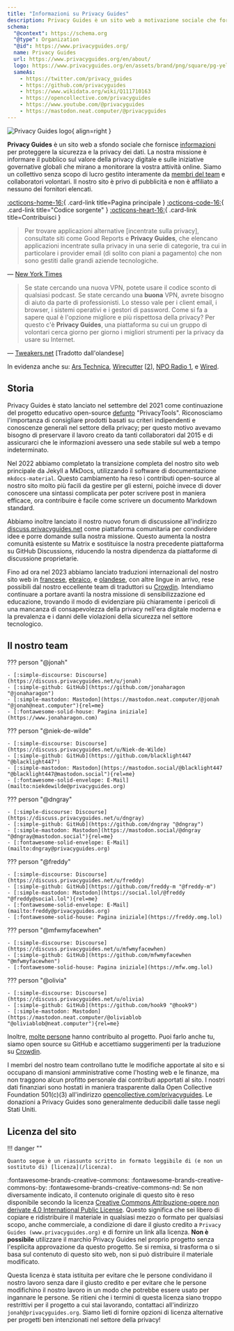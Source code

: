 ```yaml
---
title: "Informazioni su Privacy Guides"
description: Privacy Guides è un sito web a motivazione sociale che fornisce informazioni per proteggere la sicurezza e la privacy dei dati.
schema:
  "@context": https://schema.org
  "@type": Organization
  "@id": https://www.privacyguides.org/
  name: Privacy Guides
  url: https://www.privacyguides.org/en/about/
  logo: https://www.privacyguides.org/en/assets/brand/png/square/pg-yellow.png
  sameAs:
    - https://twitter.com/privacy_guides
    - https://github.com/privacyguides
    - https://www.wikidata.org/wiki/Q111710163
    - https://opencollective.com/privacyguides
    - https://www.youtube.com/@privacyguides
    - https://mastodon.neat.computer/@privacyguides
---
```


![Privacy Guides logo](../assets/brand/png/square/pg-yellow.png){ align=right }

**Privacy Guides** è un sito web a sfondo sociale che fornisce [informazioni](/kb) per proteggere la sicurezza e la privacy dei dati. La nostra missione è informare il pubblico sul valore della privacy digitale e sulle iniziative governative globali che mirano a monitorare la vostra attività online. Siamo un collettivo senza scopo di lucro gestito interamente da [membri del team](https://discuss.privacyguides.net/g/team) e collaboratori volontari. Il nostro sito è privo di pubblicità e non è affiliato a nessuno dei fornitori elencati.

[:octicons-home-16:](https://www.privacyguides.org/){ .card-link title=Pagina principale }
[:octicons-code-16:](https://github.com/privacyguides/privacyguides.org){ .card-link title="Codice sorgente" }
[:octicons-heart-16:](donate.md){ .card-link title=Contribuisci }

> Per trovare applicazioni alternative [incentrate sulla privacy], consultate siti come Good Reports e **Privacy Guides**, che elencano applicazioni incentrate sulla privacy in una serie di categorie, tra cui in particolare i provider email (di solito con piani a pagamento) che non sono gestiti dalle grandi aziende tecnologiche.

— [New York Times](https://www.nytimes.com/wirecutter/guides/online-security-social-media-privacy/)

> Se state cercando una nuova VPN, potete usare il codice sconto di qualsiasi podcast. Se state cercando una **buona** VPN, avrete bisogno di aiuto da parte di professionisti. Lo stesso vale per i client email, i browser, i sistemi operativi e i gestori di password. Come si fa a sapere qual è l'opzione migliore e più rispettosa della privacy? Per questo c'è **Privacy Guides**, una piattaforma su cui un gruppo di volontari cerca giorno per giorno i migliori strumenti per la privacy da usare su Internet.

— [Tweakers.net](https://tweakers.net/reviews/10568/op-zoek-naar-privacyvriendelijke-tools-niek-de-wilde-van-privacy-guides.html) [Tradotto dall'olandese]

In evidenza anche su: [Ars Technica](https://arstechnica.com/gadgets/2022/02/is-firefox-ok/), [Wirecutter](https://www.nytimes.com/wirecutter/guides/practical-guide-to-securing-windows-pc/) [[2](https://www.nytimes.com/wirecutter/guides/practical-guide-to-securing-your-mac/)], [NPO Radio 1](https://www.nporadio1.nl/nieuws/binnenland/8eaff3a2-8b29-4f63-9b74-36d2b28b1fe1/ooit-online-eens-wat-doms-geplaatst-ga-jezelf-eens-googlen-en-kijk-dan-wat-je-tegenkomt), e [Wired](https://www.wired.com/story/firefox-mozilla-2022/).

## Storia

Privacy Guides è stato lanciato nel settembre del 2021 come continuazione del progetto educativo open-source [defunto](privacytools.md) "PrivacyTools". Riconosciamo l'importanza di consigliare prodotti basati su criteri indipendenti e conoscenze generali nel settore della privacy; per questo motivo avevamo bisogno di preservare il lavoro creato da tanti collaboratori dal 2015 e di assicurarci che le informazioni avessero una sede stabile sul web a tempo indeterminato.

Nel 2022 abbiamo completato la transizione completa del nostro sito web principale da Jekyll a MkDocs, utilizzando il software di documentazione `mkdocs-material`. Questo cambiamento ha reso i contributi open-source al nostro sito molto più facili da gestire per gli esterni, poichè invece di dover conoscere una sintassi complicata per poter scrivere post in maniera efficace, ora contribuire è facile come scrivere un documento Markdown standard.

Abbiamo inoltre lanciato il nostro nuovo forum di discussione all'indirizzo [discuss.privacyguides.net](https://discuss.privacyguides.net/) come piattaforma comunitaria per condividere idee e porre domande sulla nostra missione. Questo aumenta la nostra comunità esistente su Matrix e sostituisce la nostra precedente piattaforma su GitHub Discussions, riducendo la nostra dipendenza da piattaforme di discussione proprietarie.

Fino ad ora nel 2023 abbiamo lanciato traduzioni internazionali del nostro sito web in [francese](/fr/), [ebraico](/he/), e [olandese](/nl/), con altre lingue in arrivo, rese possibili dal nostro eccellente team di traduttori su [Crowdin](https://crowdin.com/project/privacyguides). Intendiamo continuare a portare avanti la nostra missione di sensibilizzazione ed educazione, trovando il modo di evidenziare più chiaramente i pericoli di una mancanza di consapevolezza della privacy nell'era digitale moderna e la prevalenza e i danni delle violazioni della sicurezza nel settore tecnologico.

## Il nostro team

??? person "@jonah"

    - [:simple-discourse: Discourse](https://discuss.privacyguides.net/u/jonah)
    - [:simple-github: GitHub](https://github.com/jonaharagon "@jonaharagon")
    - [:simple-mastodon: Mastodon](https://mastodon.neat.computer/@jonah "@jonah@neat.computer"){rel=me}
    - [:fontawesome-solid-house: Pagina iniziale](https://www.jonaharagon.com)

??? person "@niek-de-wilde"

    - [:simple-discourse: Discourse](https://discuss.privacyguides.net/u/Niek-de-Wilde)
    - [:simple-github: GitHub](https://github.com/blacklight447 "@blacklight447")
    - [:simple-mastodon: Mastodon](https://mastodon.social/@blacklight447 "@blacklight447@mastodon.social"){rel=me}
    - [:fontawesome-solid-envelope: E-Mail](mailto:niekdewilde@privacyguides.org)

??? person "@dngray"

    - [:simple-discourse: Discourse](https://discuss.privacyguides.net/u/dngray)
    - [:simple-github: GitHub](https://github.com/dngray "@dngray")
    - [:simple-mastodon: Mastodon](https://mastodon.social/@dngray "@dngray@mastodon.social"){rel=me}
    - [:fontawesome-solid-envelope: E-Mail](mailto:dngray@privacyguides.org)

??? person "@freddy"

    - [:simple-discourse: Discourse](https://discuss.privacyguides.net/u/freddy)
    - [:simple-github: GitHub](https://github.com/freddy-m "@freddy-m")
    - [:simple-mastodon: Mastodon](https://social.lol/@freddy "@freddy@social.lol"){rel=me}
    - [:fontawesome-solid-envelope: E-Mail](mailto:freddy@privacyguides.org)
    - [:fontawesome-solid-house: Pagina iniziale](https://freddy.omg.lol)

??? person "@mfwmyfacewhen"

    - [:simple-discourse: Discourse](https://discuss.privacyguides.net/u/mfwmyfacewhen)
    - [:simple-github: GitHub](https://github.com/mfwmyfacewhen "@mfwmyfacewhen")
    - [:fontawesome-solid-house: Pagina iniziale](https://mfw.omg.lol)

??? person "@olivia"

    - [:simple-discourse: Discourse](https://discuss.privacyguides.net/u/olivia)
    - [:simple-github: GitHub](https://github.com/hook9 "@hook9")
    - [:simple-mastodon: Mastodon](https://mastodon.neat.computer/@oliviablob "@oliviablob@neat.computer"){rel=me}

Inoltre, [molte persone](https://github.com/privacyguides/privacyguides.org/graphs/contributors) hanno contribuito al progetto. Puoi farlo anche tu, siamo open source su GitHub e accettiamo suggerimenti per la traduzione su [Crowdin](https://crowdin.com/project/privacyguides).

I membri del nostro team controllano tutte le modifiche apportate al sito e si occupano di mansioni amministrative come l'hosting web e le finanze, ma non traggono alcun profitto personale dai contributi apportati al sito. I nostri dati finanziari sono hostati in maniera trasparente dalla Open Collective Foundation 501(c)(3) all'indirizzo [opencollective.com/privacyguides](https://opencollective.com/privacyguides). Le donazioni a Privacy Guides sono generalmente deducibili dalle tasse negli Stati Uniti.

## Licenza del sito

!!! danger ""

    Quanto segue è un riassunto scritto in formato leggibile di (e non un sostituto di) [licenza](/licenza).

:fontawesome-brands-creative-commons: :fontawesome-brands-creative-commons-by: :fontawesome-brands-creative-commons-nd: Se non diversamente indicato, il contenuto originale di questo sito è reso disponibile secondo la licenza [Creative Commons Attribuzione-opere non derivate 4.0 International Public License](https://github.com/privacyguides/privacyguides.org/blob/main/LICENSE). Questo significa che sei libero di copiare e ridistribuire il materiale in qualsiasi mezzo o formato per qualsiasi scopo, anche commerciale, a condizione di dare il giusto credito a `Privacy Guides (www.privacyguides.org)` e di fornire un link alla licenza. **Non è possibile** utilizzare il marchio Privacy Guides nel proprio progetto senza l'esplicita approvazione da questo progetto. Se si remixa, si trasforma o si basa sul contenuto di questo sito web, non si può distribuire il materiale modificato.

Questa licenza è stata istituita per evitare che le persone condividano il nostro lavoro senza dare il giusto credito e per evitare che le persone modifichino il nostro lavoro in un modo che potrebbe essere usato per ingannare le persone. Se ritieni che i termini di questa licenza siano troppo restrittivi per il progetto a cui stai lavorando, contattaci all'indirizzo `jonah@privacyguides.org`. Siamo lieti di fornire opzioni di licenza alternative per progetti ben intenzionati nel settore della privacy!
